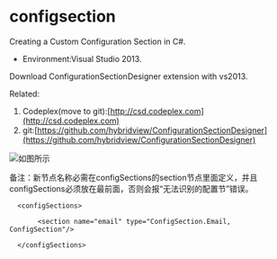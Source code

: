 # configsection
Creating a Custom Configuration Section in C#.

* Environment:Visual Studio 2013.

Download ConfigurationSectionDesigner extension with vs2013. 

Related:

1. Codeplex(move to git):[http://csd.codeplex.com](http://csd.codeplex.com)
2. git:[https://github.com/hybridview/ConfigurationSectionDesigner](https://github.com/hybridview/ConfigurationSectionDesigner)

![如图所示](http://www.bkjia.com/uploads/allimg/140310/0440592N6-2.png)

备注：新节点名称必需在configSections的section节点里面定义，并且configSections必须放在最前面，否则会报“无法识别的配置节”错误。

`  <configSections>`

`       <section name="email" type="ConfigSection.Email, ConfigSection"/>`

`  </configSections>`
